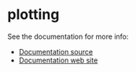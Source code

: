# plotting

See the documentation for more info:

- [Documentation source](../../docs/user-guide/plot.md)
- [Documentation web site](https://ogstools.opengeosys.org/stable/user-guide/plot.html)
